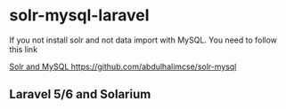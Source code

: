 # solr-mysql-laravel

If you not install solr and not data import with MySQL. You need to follow this link 

[Solr and MySQL ](https://github.com/abdulhalimcse/solr-mysql) https://github.com/abdulhalimcse/solr-mysql

## Laravel 5/6 and Solarium

